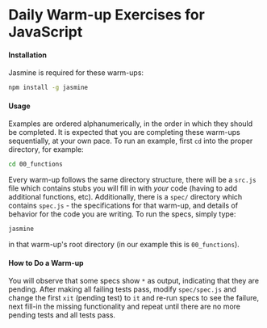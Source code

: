 # Daily Warm-up Exercises for JavaScript

#### Installation

Jasmine is required for these warm-ups:

```bash
npm install -g jasmine
```

#### Usage

Examples are ordered alphanumerically, in the order in which they should be completed. It is expected that you are completing these warm-ups sequentially, at your own pace. To run an example, first `cd` into the proper directory, for example:

```bash
cd 00_functions
```

Every warm-up follows the same directory structure, there will be a `src.js` file which contains stubs you will fill in with *your* code (having to add additional functions, etc). Additionally, there is a `spec/` directory which contains `spec.js` - the specifications for that warm-up, and details of behavior for the code you are writing. To run the specs, simply type:

```bash
jasmine
```

in that warm-up's root directory (in our example this is `00_functions`).

#### How to Do a Warm-up

You will observe that some specs show `*` as output, indicating that they are pending. After making all failing tests pass, modify `spec/spec.js` and change the first `xit` (pending test) to `it` and re-run specs to see the failure, next fill-in the missing functionality and repeat until there are no more pending tests and all tests pass.
